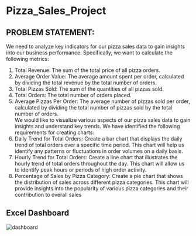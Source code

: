# Pizza_Sales_Project 

## PROBLEM STATEMENT:
We need to analyze key indicators for our pizza sales data to gain insights 
into our business performance. Specifically, we want to calculate the 
following metrics:
1. Total Revenue: The sum of the total price of all pizza orders.
2. Average Order Value: The average amount spent per order, calculated 
by dividing the total revenue by the total number of orders.
3. Total Pizzas Sold: The sum of the quantities of all pizzas sold.
4. Total Orders: The total number of orders placed.
5. Average Pizzas Per Order: The average number of pizzas sold per 
order, calculated by dividing the total number of pizzas sold by the total 
number of orders.<br>
We would like to visualize various aspects of our pizza sales data to gain 
insights and understand key trends. We have identified the following 
requirements for creating charts:<br>
1. Daily Trend for Total Orders:
Create a bar chart that displays the daily trend of total orders over a 
specific time period. This chart will help us identify any patterns or 
fluctuations in order volumes on a daily basis.
2. Hourly Trend for Total Orders:
Create a line chart that illustrates the hourly trend of total orders 
throughout the day. This chart will allow us to identify peak hours or 
periods of high order activity.
3. Percentage of Sales by Pizza Category:
Create a pie chart that shows the distribution of sales across different 
pizza categories. This chart will provide insights into the popularity of 
various pizza categories and their contribution to overall sales

## Excel Dashboard

![dashboard](https://github.com/DhanshriM24/CodeX_Energy_Drink_Market_Analysis/assets/91377756/fdcaf8f4-9c3e-44de-bf24-e29f86187c8d)
